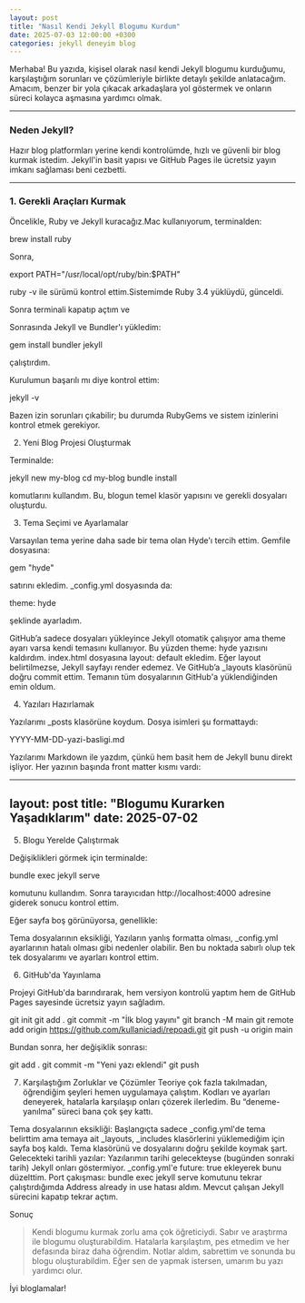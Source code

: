 ```yaml
---
layout: post
title: "Nasıl Kendi Jekyll Blogumu Kurdum"
date: 2025-07-03 12:00:00 +0300
categories: jekyll deneyim blog
---
```


Merhaba! Bu yazıda, kişisel olarak nasıl kendi Jekyll blogumu kurduğumu, karşılaştığım sorunları ve çözümleriyle birlikte detaylı şekilde anlatacağım. Amacım, benzer bir yola çıkacak arkadaşlara yol göstermek ve onların süreci kolayca aşmasına yardımcı olmak.

---

### Neden Jekyll?

Hazır blog platformları yerine kendi kontrolümde, hızlı ve güvenli bir blog kurmak istedim. Jekyll'in basit yapısı ve GitHub Pages ile ücretsiz yayın imkanı sağlaması beni cezbetti.

---

### 1. Gerekli Araçları Kurmak

Öncelikle, Ruby ve Jekyll kuracağız.Mac kullanıyorum, terminalden:

brew install ruby

Sonra,

export PATH="/usr/local/opt/ruby/bin:$PATH"

ruby -v ile sürümü kontrol ettim.Sistemimde Ruby 3.4 yüklüydü, günceldi.

Sonra terminali kapatıp açtım ve

Sonrasında Jekyll ve Bundler'ı yükledim:

gem install bundler jekyll

çalıştırdım.

Kurulumun başarılı mı diye kontrol ettim:

jekyll -v

Bazen izin sorunları çıkabilir; bu durumda RubyGems ve sistem izinlerini kontrol etmek gerekiyor.

2. Yeni Blog Projesi Oluşturmak

Terminalde:

jekyll new my-blog
cd my-blog
bundle install

komutlarını kullandım. Bu, blogun temel klasör yapısını ve gerekli dosyaları oluşturdu.

3. Tema Seçimi ve Ayarlamalar

Varsayılan tema yerine daha sade bir tema olan Hyde'ı tercih ettim. Gemfile dosyasına:

gem "hyde"

satırını ekledim. _config.yml dosyasında da:

theme: hyde

şeklinde ayarladım.

GitHub’a sadece dosyaları yükleyince Jekyll otomatik çalışıyor ama theme ayarı varsa kendi temasını kullanıyor.
Bu yüzden theme: hyde yazısını kaldırdım.
 index.html dosyasına layout: default ekledim.
Eğer layout belirtilmezse, Jekyll sayfayı render edemez.
Ve GitHub’a _layouts klasörünü doğru commit ettim.
Temanın tüm dosyalarının GitHub'a yüklendiğinden emin oldum.

4. Yazıları Hazırlamak

Yazılarımı _posts klasörüne koydum. Dosya isimleri şu formattaydı:

YYYY-MM-DD-yazi-basligi.md

Yazılarımı Markdown ile yazdım, çünkü hem basit hem de Jekyll bunu direkt işliyor.
Her yazının başında front matter kısmı vardı:

---
layout: post
title: "Blogumu Kurarken Yaşadıklarım"
date: 2025-07-02
---

5. Blogu Yerelde Çalıştırmak

Değişiklikleri görmek için terminalde:

bundle exec jekyll serve

komutunu kullandım. Sonra tarayıcıdan http://localhost:4000 adresine giderek sonucu kontrol ettim.

Eğer sayfa boş görünüyorsa, genellikle:

Tema dosyalarının eksikliği,
Yazıların yanlış formatta olması,
_config.yml ayarlarının hatalı olması
gibi nedenler olabilir. Ben bu noktada sabırlı olup tek tek dosyalarımı ve ayarları kontrol ettim.


6. GitHub'da Yayınlama

Projeyi GitHub'da barındırarak, hem versiyon kontrolü yaptım hem de GitHub Pages sayesinde ücretsiz yayın sağladım.

git init
git add .
git commit -m "İlk blog yayını"
git branch -M main
git remote add origin https://github.com/kullaniciadi/repoadi.git
git push -u origin main

Bundan sonra, her değişiklik sonrası:

git add .
git commit -m "Yeni yazı eklendi"
git push


7. Karşılaştığım Zorluklar ve Çözümler
Teoriye çok fazla takılmadan, öğrendiğim şeyleri hemen uygulamaya çalıştım. Kodları ve ayarları deneyerek, hatalarla karşılaşıp onları çözerek ilerledim.
Bu “deneme-yanılma” süreci bana çok şey kattı.

Tema dosyalarının eksikliği:
Başlangıçta sadece _config.yml'de tema belirttim ama temaya ait _layouts, _includes klasörlerini yüklemediğim için sayfa boş kaldı. Tema klasörünü ve dosyalarını doğru şekilde koymak şart.
Gelecekteki tarihli yazılar:
Yazılarımın tarihi gelecekteyse (bugünden sonraki tarih) Jekyll onları göstermiyor. _config.yml'e future: true ekleyerek bunu düzelttim.
Port çakışması:
bundle exec jekyll serve komutunu tekrar çalıştırdığımda Address already in use hatası aldım. Mevcut çalışan Jekyll sürecini kapatıp tekrar açtım.


Sonuç

> Kendi blogumu kurmak zorlu ama çok öğreticiydi. Sabır ve araştırma ile blogumu oluşturabildim. Hatalarla karşılaştım, pes etmedim ve her defasında biraz daha öğrendim. 
Notlar aldım, sabrettim ve sonunda bu blogu oluşturabildim. Eğer sen de yapmak istersen, umarım bu yazı yardımcı olur.


İyi bloglamalar!


